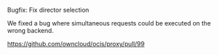 Bugfix: Fix director selection

We fixed a bug where simultaneous requests could be executed on the wrong backend.

https://github.com/owncloud/ocis/proxy/pull/99
